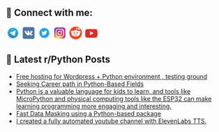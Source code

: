 ## 🔎 Connect with me:
[<img src="https://github.com/bullbesh/bullbesh/blob/main/images/Telegram.png" width="32" height="32" />](https://t.me/bullbesh)
[<img src="https://github.com/bullbesh/bullbesh/blob/main/images/VK.png" width="32" height="32" />](https://vk.com/bullbesh)
[<img src="https://github.com/bullbesh/bullbesh/blob/main/images/Twitter.png" width="32" height="32" />](https://twitter.com/bullbesh1)
[<img src="https://github.com/bullbesh/bullbesh/blob/main/images/Instagram.png" width="32" height="32" />](https://www.instagram.com/bullbesh)
[<img src="https://github.com/bullbesh/bullbesh/blob/main/images/Reddit.png" width="32" height="32" />](https://www.reddit.com/user/bullbesh)
[<img src="https://github.com/bullbesh/bullbesh/blob/main/images/YouTube.png" width="32" height="32" />](https://www.youtube.com/channel/UCtfjRs6uzgq5mfm8S06WTcg)

## 📕 Latest r/Python Posts
<!-- BLOG-POST-LIST:START -->
- [Free hosting for Wordpress + Python environment , testing ground](https://www.reddit.com/r/Python/comments/11670zc/free_hosting_for_wordpress_python_environment/)
- [Seeking Career path in Python-Based Fields](https://www.reddit.com/r/Python/comments/1165ggz/seeking_career_path_in_pythonbased_fields/)
- [Python is a valuable language for kids to learn, and tools like MicroPython and physical computing tools like the ESP32 can make learning programming more engaging and interesting.](https://www.reddit.com/r/Python/comments/11647tl/python_is_a_valuable_language_for_kids_to_learn/)
- [Fast Data Masking using a Python-based package](https://www.reddit.com/r/Python/comments/11601gh/fast_data_masking_using_a_pythonbased_package/)
- [I created a fully automated youtube channel with ElevenLabs TTS.](https://www.reddit.com/r/Python/comments/115x831/i_created_a_fully_automated_youtube_channel_with/)
<!-- BLOG-POST-LIST:END -->
